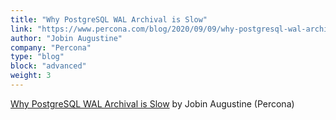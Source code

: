 ```yaml
---
title: "Why PostgreSQL WAL Archival is Slow"
link: "https://www.percona.com/blog/2020/09/09/why-postgresql-wal-archival-is-slow/"
author: "Jobin Augustine"
company: "Percona"
type: "blog"
block: "advanced"
weight: 3
---
```


[Why PostgreSQL WAL Archival is Slow](https://www.percona.com/blog/2020/09/09/why-postgresql-wal-archival-is-slow/) by Jobin Augustine (Percona)
